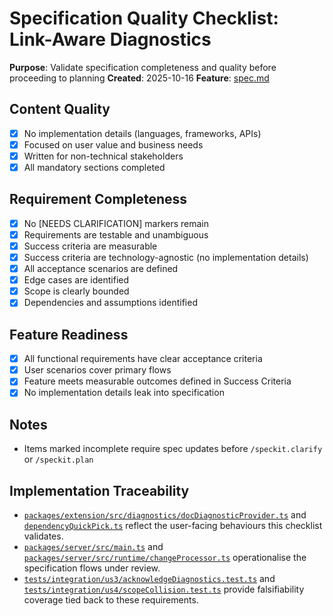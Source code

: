# Specification Quality Checklist: Link-Aware Diagnostics

**Purpose**: Validate specification completeness and quality before proceeding to planning
**Created**: 2025-10-16
**Feature**: [spec.md](../spec.md)

## Content Quality

- [x] No implementation details (languages, frameworks, APIs)
- [x] Focused on user value and business needs
- [x] Written for non-technical stakeholders
- [x] All mandatory sections completed

## Requirement Completeness

- [x] No [NEEDS CLARIFICATION] markers remain
- [x] Requirements are testable and unambiguous
- [x] Success criteria are measurable
- [x] Success criteria are technology-agnostic (no implementation details)
- [x] All acceptance scenarios are defined
- [x] Edge cases are identified
- [x] Scope is clearly bounded
- [x] Dependencies and assumptions identified

## Feature Readiness

- [x] All functional requirements have clear acceptance criteria
- [x] User scenarios cover primary flows
- [x] Feature meets measurable outcomes defined in Success Criteria
- [x] No implementation details leak into specification

## Notes

- Items marked incomplete require spec updates before `/speckit.clarify` or `/speckit.plan`

## Implementation Traceability
- [`packages/extension/src/diagnostics/docDiagnosticProvider.ts`](../../packages/extension/src/diagnostics/docDiagnosticProvider.ts) and [`dependencyQuickPick.ts`](../../packages/extension/src/diagnostics/dependencyQuickPick.ts) reflect the user-facing behaviours this checklist validates.
- [`packages/server/src/main.ts`](../../packages/server/src/main.ts) and [`packages/server/src/runtime/changeProcessor.ts`](../../packages/server/src/runtime/changeProcessor.ts) operationalise the specification flows under review.
- [`tests/integration/us3/acknowledgeDiagnostics.test.ts`](../../tests/integration/us3/acknowledgeDiagnostics.test.ts) and [`tests/integration/us4/scopeCollision.test.ts`](../../tests/integration/us4/scopeCollision.test.ts) provide falsifiability coverage tied back to these requirements.
